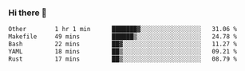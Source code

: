 ### Hi there 👋

<!--
**WShiBin/WShiBin** is a ✨ _special_ ✨ repository because its `README.md` (this file) appears on your GitHub profile.

Here are some ideas to get you started:

- 🔭 I’m currently working on ...
- 🌱 I’m currently learning ...
- 👯 I’m looking to collaborate on ...
- 🤔 I’m looking for help with ...
- 💬 Ask me about ...
- 📫 How to reach me: ...
- 😄 Pronouns: ...
- ⚡ Fun fact: ...
-->

<!--START_SECTION:waka-->

```txt
Other        1 hr 1 min      ███████▓░░░░░░░░░░░░░░░░░   31.06 %
Makefile     49 mins         ██████▒░░░░░░░░░░░░░░░░░░   24.78 %
Bash         22 mins         ██▓░░░░░░░░░░░░░░░░░░░░░░   11.27 %
YAML         18 mins         ██▒░░░░░░░░░░░░░░░░░░░░░░   09.21 %
Rust         17 mins         ██▒░░░░░░░░░░░░░░░░░░░░░░   08.79 %
```

<!--END_SECTION:waka-->
